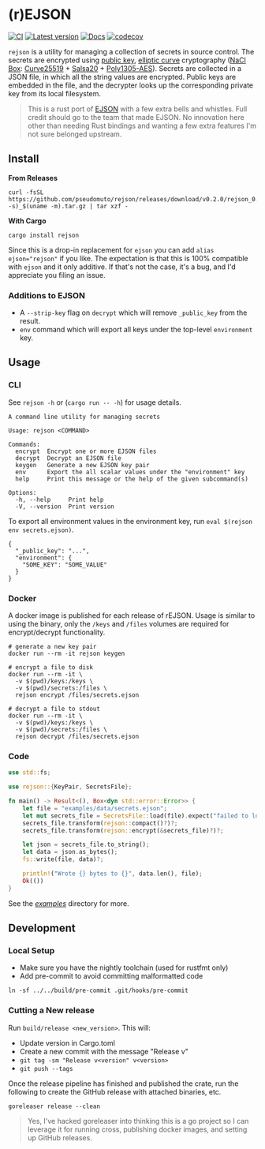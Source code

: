 # (r)EJSON

[![CI](https://github.com/pseudomuto/rejson/actions/workflows/ci.yaml/badge.svg)](https://github.com/pseudomuto/rejson/actions/workflows/ci.yaml)
[![Latest version](https://img.shields.io/crates/v/rejson.svg)](https://crates.io/crates/rejson)
[![Docs](https://img.shields.io/badge/docs-rs-blue)](https://docs.rs/rejson/latest)
[![codecov](https://codecov.io/gh/pseudomuto/rejson/graph/badge.svg?token=pEmI3xM9Ae)](https://codecov.io/gh/pseudomuto/rejson)

 `rejson` is a utility for managing a collection of secrets in source control. The secrets are encrypted using
 [public key], [elliptic curve] cryptography ([NaCl] [Box]: [Curve25519] + [Salsa20] + [Poly1305-AES]). Secrets are
 collected in a JSON file, in which all the string values are encrypted. Public keys are embedded in the file, and
 the decrypter looks up the corresponding private key from its local filesystem.

> This is a rust port of [EJSON] with a few extra bells and whistles. Full credit should go to the team that made EJSON. No
innovation here other than needing Rust bindings and wanting a few extra features I'm not sure belonged upstream.

[public key]: http://en.wikipedia.org/wiki/Public-key_cryptography
[elliptic curve]: http://en.wikipedia.org/wiki/Elliptic_curve_cryptography
[NaCl]: http://nacl.cr.yp.to/
[Box]: http://nacl.cr.yp.to/box.html
[Curve25519]: http://en.wikipedia.org/wiki/Curve25519
[Poly1305-AES]: http://en.wikipedia.org/wiki/Poly1305-AES
[Salsa20]: http://en.wikipedia.org/wiki/Salsa20
[EJSON]: https://github.com/Shopify/ejson

## Install

**From Releases**

```ignore
curl -fsSL https://github.com/pseudomuto/rejson/releases/download/v0.2.0/rejson_0.2.0_$(uname -s)_$(uname -m).tar.gz | tar xzf -
```

**With Cargo**

`cargo install rejson`

Since this is a drop-in replacement for `ejson` you can add `alias ejson="rejson"` if you like. The expectation is that
this is 100% compatible with `ejson` and it only additive. If that's not the case, it's a bug, and I'd appreciate you 
filing an issue.

### Additions to EJSON

* A `--strip-key` flag on `decrypt` which will remove `_public_key` from the result.
* `env` command which will export all keys under the top-level `environment` key.

## Usage

### CLI

See `rejson -h` or (`cargo run -- -h`) for usage details.

```ignore
A command line utility for managing secrets

Usage: rejson <COMMAND>

Commands:
  encrypt  Encrypt one or more EJSON files
  decrypt  Decrypt an EJSON file
  keygen   Generate a new EJSON key pair
  env      Export the all scalar values under the "environment" key
  help     Print this message or the help of the given subcommand(s)

Options:
  -h, --help     Print help
  -V, --version  Print version
```

To export all environment values in the environment key, run `eval $(rejson env secrets.ejson)`.

```ignore
{
  "_public_key": "...",
  "environment": {
    "SOME_KEY": "SOME_VALUE"
  }
}
```

### Docker

A docker image is published for each release of rEJSON. Usage is similar to using the binary, only the `/keys` and
`/files` volumes are required for encrypt/decrypt functionality.

```ignore
# generate a new key pair
docker run --rm -it rejson keygen

# encrypt a file to disk
docker run --rm -it \
  -v $(pwd)/keys:/keys \
  -v $(pwd)/secrets:/files \
  rejson encrypt /files/secrets.ejson

# decrypt a file to stdout
docker run --rm -it \
  -v $(pwd)/keys:/keys \
  -v $(pwd)/secrets:/files \
  rejson decrypt /files/secrets.ejson
```

### Code 

```rust
use std::fs;

use rejson::{KeyPair, SecretsFile};

fn main() -> Result<(), Box<dyn std::error::Error>> {
    let file = "examples/data/secrets.ejson";
    let mut secrets_file = SecretsFile::load(file).expect("failed to load file");
    secrets_file.transform(rejson::compact()?)?;
    secrets_file.transform(rejson::encrypt(&secrets_file)?)?;

    let json = secrets_file.to_string();
    let data = json.as_bytes();
    fs::write(file, data)?;

    println!("Wrote {} bytes to {}", data.len(), file);
    Ok(())
}
```
See the [_examples_](examples/) directory for more.

## Development

### Local Setup

* Make sure you have the nightly toolchain (used for rustfmt only)
* Add pre-commit to avoid committing malformatted code 
  
```ignore
ln -sf ../../build/pre-commit .git/hooks/pre-commit
```

### Cutting a New release

Run `build/release <new_version>`. This will:

* Update version in Cargo.toml
* Create a new commit with the message "Release v<version>"
* `git tag -sm "Release v<version" v<version>`
* `git push --tags`

Once the release pipeline has finished and published the crate, run the following to create the GitHub release with
attached binaries, etc.

```ignore
goreleaser release --clean
```

> Yes, I've hacked goreleaser into thinking this is a go project so I can leverage it for running cross, publishing docker
images, and setting up GitHub releases.

